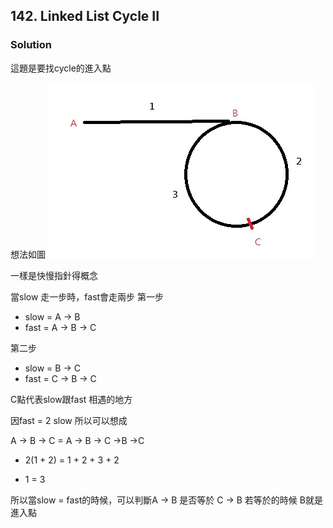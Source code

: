 ## 142. Linked List Cycle II

### Solution
這題是要找cycle的進入點


想法如圖
![](https://github.com/hank6315/LeetCode/blob/master/LinkList/142.%20Linked%20List%20Cycle%20II/pic.jpg)

一樣是快慢指針得概念

當slow 走一步時，fast會走兩步
第一步
- slow = A -> B
- fast = A -> B -> C

第二步
- slow = B -> C
- fast = C -> B -> C

C點代表slow跟fast 相遇的地方

因fast = 2 slow
所以可以想成

A -> B -> C = A -> B -> C ->B ->C
- 2(1 + 2) = 1 + 2 + 3 + 2

- 1 = 3

所以當slow = fast的時候，可以判斷A -> B 是否等於 C -> B
若等於的時候 B就是進入點


